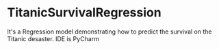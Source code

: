 # TitanicSurvivalRegression

It's a Regression model demonstrating how to predict the survival on the Titanic desaster. IDE is PyCharm
